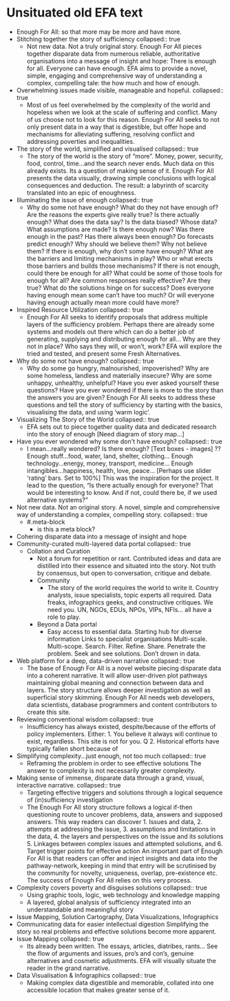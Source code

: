 # Unsituated old EFA text
- Enough For All: so that more may be more and have more.
- Stitching together the story of sufficiency
  collapsed:: true
	- Not new data. Not a truly original story.  Enough For All pieces together disparate data from numerous reliable, authoritative organisations into a message of insight and hope: There is enough for all. Everyone can have enough.  EFA aims to provide a novel, simple, engaging and comprehensive way of understanding a complex, compelling tale: the how much and how of enough.
- Overwhelming issues made visible, manageable and hopeful.
  collapsed:: true
	- Most of us feel overwhelmed by the complexity of the world and hopeless when we look at the scale of suffering and conflict. Many of us choose not to look for this reason.  Enough For All seeks to not only present data in a way that is digestible, but offer hope and mechanisms for alleviating suffering, resolving conflict and addressing poverties and inequalities.
- The story of the world, simplified and visualised
  collapsed:: true
	- The story of the world is the story of “more”. Money, power, security, food, control, time…and the search never ends. Much data on this already exists. Its a question of making sense of it.  Enough For All presents the data visually, drawing simple conclusions with logical consequences and deduction. The result:  a labyrinth of scarcity translated into an epic of enoughness.
- Illuminating the issue of enough
  collapsed:: true
	- Why do some not have enough? What do they not have enough of? Are the reasons the experts give really true? Is there actually enough? What does the data say? Is the data biased? Whose data? What assumptions are made?  Is there enough now? Was there enough in the past? Has there always been enough? Do forecasts predict enough? Why should we believe them? Why not believe them?  If there is enough, why don’t some have enough? What are the barriers and limiting mechanisms in play? Who or what erects those barriers and builds those mechanisms?  If there is not enough, could there be enough for all? What could be some of those tools for enough for all? Are common responses really effective? Are they true? What do the solutions hinge on for success?  Does everyone having enough mean some can’t have too much? Or will everyone having enough actually mean more could have more?
- Inspired Resource Utilization
  collapsed:: true
	- Enough For All seeks to identify proposals that address multiple layers of the sufficiency problem.  Perhaps there are already some systems and models out there which can do a better job of generating, supplying and distributing enough for all…  Why are they not in place?  Who says they will, or won’t, work?  EFA will explore the tried and tested, and present some Fresh Alternatives.
- Why do some not have enough?
  collapsed:: true
	- Why do some go hungry, malnourished, impoverished? Why are some homeless, landless and materially insecure? Why are some unhappy, unhealthy, unhelpful?  Have you ever asked yourself these questions? Have you ever wondered if there is more to the story than the answers you are given?  Enough For All seeks to address these questions and tell the story of sufficiency by starting with the basics, visualising the data, and using ‘warm logic’.
- Visualizing The Story of the World
  collapsed:: true
	- EFA sets out to piece together quality data and dedicated research into the story of enough  [Need diagram of story map…]
- Have you ever wondered why some don't have enough?
  collapsed:: true
	- I mean…really wondered?  Is there enough?  [Text boxes - images] ??  Enough stuff…food, water, land, shelter, clothing… Enough technology…energy, money, transport, medicine… Enough intangibles…happiness, health, love, peace…  [Perhaps use slider ‘rating’ bars. Set to 100%]  This was the inspiration for the project. It lead to the question, “Is there actually enough for everyone? That would be interesting to know. And if not, could there be, if we used alternative systems?”
- Not new data. Not an original story. A novel, simple and comprehensive way of understanding a complex, compelling story.
  collapsed:: true
	- #.meta-block
		- is this a meta block?
- Cohering disparate data into a message of insight and hope
- Community-curated multi-layered data portal
  collapsed:: true
	- Collation and Curation
		- Not a forum for repetition or rant. Contributed ideas and data are distilled into their essence and situated into the story. Not truth by consensus, but open to conversation, critique and debate.
		- Community
			- The story of the world requires the world to write it. Country analysts, issue specialists, topic experts all required. Data freaks, infographics geeks, and constructive critiques. We need you. UN, NGOs, EDUs, NPOs, VIPs, NFIs… all have a role to play.
		- Beyond a Data portal
			- Easy access to essential data. Starting hub for diverse information  Links to specialist organisations Multi-scale. Multi-scope. Search. Filter. Refine. Share.    Penetrate the problem. Seek and see solutions. Don’t drown in data.
- Web platform for a deep, data-driven narrative
  collapsed:: true
	- The base of Enough For All is a novel website piecing disparate data into a coherent narrative. It will allow user-driven plot pathways maintaining global meaning and connection between data and layers. The story structure allows deeper investigation as well as superficial story skimming. Enough For All needs web developers, data scientists, database programmers and content contributors to create this site.
- Reviewing conventional wisdom
  collapsed:: true
	- Insufficiency has always existed, despite/because of the efforts of policy implementers. Either: 1. You believe it always will continue to exist, regardless. This site is not for you. Q 2. Historical efforts have typically fallen short because of
- Simplifying complexity...just enough, not too much
  collapsed:: true
	- Reframing the problem in order to see effective solutions  The answer to complexity is not necessarily greater complexity.
- Making sense of immense, disparate data through a grand, visual, interactive narrative.
  collapsed:: true
	- Targeting effective triggers and solutions through a logical sequence of (in)sufficiency investigation
	- The Enough For All story structure follows a logical if-then questioning route to uncover problems, data, answers and supposed answers.  This way readers can discover  1. Issues and data,   2. attempts at addressing the issue,   3. assumptions and limitations in the data,   4. the layers and perspectives on the issue and its solutions  5. Linkages between complex issues and attempted solutions, and  6. Target trigger points for effective action  An important part of Enough For All is that readers can offer and inject insights and data into the pathway-network, keeping in mind that entry will be scrutinised by the community for novelty, uniqueness, overlap, pre-existence etc. The success of Enough For All relies on this very process.
- Complexity covers poverty and disguises solutions
  collapsed:: true
	- Using graphic tools, logic, web technology and knowledge mapping
	- A layered, global analysis of sufficiency integrated into an understandable and meaningful story
- Issue Mapping, Solution Cartography, Data Visualizations, Infographics
- Communicating data for easier intellectual digestion  Simplifying the story so real problems and effective solutions become more apparent.
- Issue Mapping
  collapsed:: true
	- Its already been written. The essays, articles, diatribes, rants…   See the flow of arguments and issues, pro’s and con’s, genuine alternatives and cosmetic adjustments.  EFA will visually situate the reader in the grand narrative.
- Data Visualisation & Infographics
  collapsed:: true
	- Making complex data digestible and memorable, collated into one accessible location that makes greater sense of it.